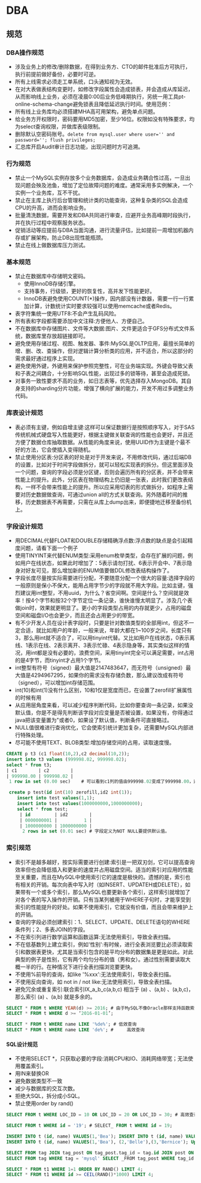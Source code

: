 # DBA

## 规范

### DBA操作规范

* 涉及业务上的修改/删除数据，在得到业务方、CTO的邮件批准后方可执行，执行前提前做好备份，必要时可逆。
* 所有上线需求必须走工单系统，口头通知视为无效。
* 在对大表做表结构变更时，如修改字段属性会造成锁表，并会造成从库延迟，从而影响线上业务，必须在凌晨0:00后业务低峰期执行，另统一用工具pt-online-schema-change避免锁表且降低延迟执行时间。使用范例：
* 所有线上业务库均必须搭建MHA高可用架构，避免单点问题。
* 给业务方开权限时，密码要用MD5加密，至少16位。权限如没有特殊要求，均为select查询权限，并做库表级限制。
* 删除默认空密码账号。`delete from mysql.user where user='' and password=''; flush privileges;`
* 汇总库开启Audit审计日志功能，出现问题时方可追溯。

### 行为规范

* 禁止一个MySQL实例存放多个业务数据库，会造成业务耦合性过高，一旦出现问题会殃及池鱼，增加了定位故障问题的难度。通常采用多实例解决，一个实例一个业务库，互不干扰。
* 禁止在主库上执行后台管理和统计类的功能查询，这种复杂类的SQL会造成CPU的升高，进而会影响业务。
* 批量清洗数据，需要开发和DBA共同进行审查，应避开业务高峰期时段执行，并在执行过程中观察服务状态。
* 促销活动等应提前与DBA当面沟通，进行流量评估，比如提前一周增加机器内存或扩展架构，防止DB出现性能瓶颈。
* 禁止在线上做数据库压力测试。

### 基本规范

* 禁止在数据库中存储明文密码。
    + 使用InnoDB存储引擎。
    + 支持事务，行级锁，更好的恢复性，高并发下性能更好。
    + InnoDB表避免使用COUNT(*)操作，因内部没有计数器，需要一行一行累加计算，计数统计实时要求较强可以使用memcache或者Redis。
* 表字符集统一使用UTF8:不会产生乱码风险。
* 所有表和字段都需要添加中文注释:方便他人、方便自己。
* 不在数据库中存储图片、文件等大数据:图片、文件更适合于GFS分布式文件系统，数据库里存放超链接即可。
* 避免使用存储过程、视图、触发器、事件:MySQL是OLTP应用，最擅长简单的增、删、改、查操作，但对逻辑计算分析类的应用，并不适合，所以这部分的需求最好通过程序上实现。
* 避免使用外键，外键用来保护参照完整性，可在业务端实现。外键会导致父表和子表之间耦合，十分影响SQL性能，出现过多的锁等待，甚至会造成死锁。
* 对事务一致性要求不高的业务，如日志表等，优先选择存入MongoDB。其自身支持的sharding分片功能，增强了横向扩展的能力，开发不用过多调整业务代码。

### 库表设计规范

* 表必须有主键，例如自增主键:这样可以保证数据行是按照顺序写入，对于SAS传统机械式硬盘写入性能更好，根据主键做关联查询的性能也会更好，并且还方便了数据仓库抽取数据。从性能的角度来说，使用UUID作为主键是个最不好的方法，它会使插入变得随机。
* 禁止使用分区表:分区表的好处是对于开发来说，不用修改代码，通过后端DB的设置，比如对于时间字段做拆分，就可以轻松实现表的拆分。但这里面涉及一个问题，查询的字段必须是分区键，否则会遍历所有的分区表，并不会带来性能上的提升。此外，分区表在物理结构上仍旧是一张表，此时我们更改表结构，一样不会带来性能上的提升。所以应采用切表的形式做拆分，如程序上需要对历史数据做查询，可通过union all的方式关联查询。另外随着时间的推移，历史数据表不再需要，只需在从库上dump出来，即便捷地迁移至备份机上。

### 字段设计规范

* 用DECIMAL代替FLOAT和DOUBLE存储精确浮点数:浮点数的缺点是会引起精度问题，请看下面一个例子
* 使用TINYINT来代替ENUM类型:采用enum枚举类型，会存在扩展的问题，例如用户在线状态，如果此时增加了：5表示请勿打扰、6表示开会中、7表示隐身对好友可见，那么增加新的ENUM值要做DDL修改表结构操作了。
* 字段长度尽量按实际需要进行分配，不要随意分配一个很大的容量:选择字段的一般原则是保小不保大，能用占用字节少的字段就不用大字段。比如主键，强烈建议用int整型，不用uuid，为什么？省空间啊。空间是什么？空间就是效率！按4个字节和按32个字节定位一条记录，谁快谁慢太明显了。涉及几个表做join时，效果就更明显了。更小的字段类型占用的内存就更少，占用的磁盘空间和磁盘I/O也会更少，而且还会占用更少的带宽。
* 有不少开发人员在设计表字段时，只要是针对数值类型的全部用int，但这不一定合适，就比如用户的年龄，一般来说，年龄大都在1~100岁之间，长度只有3，那么用int就不适合了，可以用tinyint代替。又比如用户在线状态，0表示离线、1表示在线、2表示离开、3表示忙碌、4表示隐身等，其实类似这样的情况，用int都是没有必要的，浪费空间，采用tinyint完全可以满足需要，int占用的是4字节，而tinyint才占用1个字节。
* int整型有符号（signed）最大值是2147483647，而无符号（unsigned）最大值是4294967295，如果你的需求没有存储负数，那么建议改成有符号（signed），可以增加int存储范围。
* int(10)和int(1)没有什么区别，10和1仅是宽度而已，在设置了zerofill扩展属性的时候有用
* 从应用层角度来看，可以减少程序判断代码，比如你要查询一条记录，如果没默认值，你是不是得先判断该字段对应变量是否被设置，如果没有，你得通过java把该变量置为"或者0，如果设了默认值，判断条件可直接略过。
* NULL值很难进行查询优化，它会使索引统计更加复杂，还需要MySQL内部进行特殊处理。
* 尽可能不使用TEXT、BLOB类型:增加存储空间的占用，读取速度慢。

```sql
CREATE p t3 (c1 float(10,2),c2 decimal(10,2)); 
insert into t3 values (999998.02, 999998.02); 
select * from t3;  
| c1        | c2        |  
| 999998.00 | 999998.02 | 
 1 row in set (0.00 sec)    # 可以看到c1列的值由999998.02变成了999998.00，这就是float浮点数类型的不精确性造成的。因此对货币等对精度敏感的数据，应该用定点数表示或存储。

 create p test(id int(10) zerofill,id2 int(1));
    insert into test values(1,1);  
    insert into test values(1000000000,1000000000);
    select * from test;  
     | id         | id2        |  
     | 0000000001 |          1 |    
     | 1000000000 | 1000000000 |  
      2 rows in set (0.01 sec) # 字段定义为NOT NULL要提供默认值。
```

### 索引规范

* 索引不是越多越好，按实际需要进行创建:索引是一把双刃剑，它可以提高查询效率但也会降低插入和更新的速度并占用磁盘空间。适当的索引对应用的性能至关重要，而且在MySQL中使用索引它的速度是极快的。遗憾的是，索引也有相关的开销。每次向表中写入时（如INSERT、UPDATEH或DELETE），如果带有一个或多个索引，那么MySQL也要更新各个索引，这样索引就增加了对各个表的写入操作的开销。只有当某列被用于WHERE子句时，才能享受到索引的性能提升的好处。如果不使用索引，它就没有价值，而且会带来维护上的开销。
* 查询的字段必须创建索引：1、SELECT、UPDATE、DELETE语句的WHERE条件列；2、多表JOIN的字段。
* 不在索引列进行数学运算和函数运算:无法使用索引，导致全表扫描。
* 不在低基数列上建立索引，例如'性别':有时候，进行全表浏览要比必须读取索引和数据表更快，尤其是当索引包含的是平均分布的数据集是更是如此。对此典型的例子是性别，它有两个均匀分布的值（男和女）。通过性别需要读取大概一半的行。在种情况下进行全表扫描浏览要更快。
* 不使用%前导的查询，如like '%xxx':无法使用索引，导致全表扫描。
* 不使用反向查询，如 not in / not like:无法使用索引，导致全表扫描。
* 避免冗余或重复索引:联合索引IX_a_b_c(a,b,c) 相当于 (a) 、(a,b) 、(a,b,c)，那么索引 (a) 、(a,b) 就是多余的。

```sql
SELECT * FROM t WHERE YEAR(d) >= 2016; # 由于MySQL不像Oracle那样支持函数索引，即使d字段有索引，也会直接全表扫描。应改为
SELECT * FROM t WHERE d >= ‘2016-01-01’;

SELECT * FROM t WHERE name LIKE '%de%'; # 低效查询  
SELECT * FROM t WHERE name LIKE 'de%'; #     高效查询  
```

#### SQL设计规范

* 不使用SELECT *，只获取必要的字段:消耗CPU和IO、消耗网络带宽；无法使用覆盖索引。
* 用IN来替换OR
* 避免数据类型不一致
* 减少与数据库的交互次数。
* 拒绝大SQL，拆分成小SQL。
* 禁止使用order by rand()

```sql 
SELECT FROM t WHERE LOC_ID = 10 OR LOC_ID = 20 OR LOC_ID = 30; # 高效查询 SELECT_ FROM t WHERE LOC_IN IN (10,20,30);

SELECT FROM t WHERE id = '19'; # SELECT_ FROM t WHERE id = 19;

INSERT INTO t (id, name) VALUES(1,'Bea'); INSERT INTO t (id, name) VALUES(2,'Belle'); INSERT INTO t (id, name) VALUES(3,'Bernice'); -----> 
INSERT INTO t (id, name) VALUES(1,'Bea'), (2,'Belle'),(3,'Bernice'); Update ... where id in (1,2,3,4); Alter p tbl_name add column col1, add column col2;

SELECT FROM tag JOIN tag_post ON tag_post.tag_id = tag.id JOIN post ON tag_post.post_id = post.id WHERE tag.tag = 'mysql'; 
SELECT FROM tag WHERE tag = 'mysql' SELECT _FROM tag_post WHERE tag_id = 1234 SELECT_ FROM post WHERE post_id in (123, 456, 567, 9098, 8904);

SELECT * FROM t1 WHERE 1=1 ORDER BY RAND() LIMIT 4; 
SELECT * FROM t1 WHERE id >= CEIL(RAND()*1000) LIMIT 4;
```
